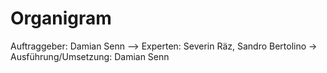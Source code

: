 # Organigram

Auftraggeber: Damian Senn
--> Experten: Severin Räz, Sandro Bertolino
-> Ausführung/Umsetzung: Damian Senn
